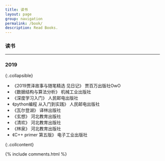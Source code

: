 ```yaml
---
title: 读书
layout: page
group: navigation
permalink: /book/
description: Read Books.
---
```


### 读书

-------

### 2019
{:.collapsible}

- 《2019贾泽故事与随笔精选 见日记》 贾百万出版社OwO
- 《数据结构与算法分析》 机械工业出版社
- 《深度学习入门》 人民邮电出版社
- 《python编程 从入门到实践》 人民邮电出版社
- 《瓦尔登湖》 译林出版社
- 《玄想》 河北教育出版社
- 《清欢》 河北教育出版社
- 《林泉》 河北教育出版社
- 《C++ primer 第五版》 电子工业出版社

{:.collcontent}


{% include comments.html %}
